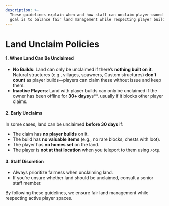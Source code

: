 ```yaml
---
description: >-
  These guidelines explain when and how staff can unclaim player-owned land. The
  goal is to balance fair land management while respecting player builds.
---
```


# Land Unclaim Policies

#### 1. **When Land Can Be Unclaimed**

* **No Builds**: Land can only be unclaimed if there’s **nothing built on it**. Natural structures (e.g., villages, spawners, Custom structures) **don’t count** as player builds—players can claim these without issue and keep them.
* **Inactive Players**: Land with player builds can only be unclaimed if the owner has been offline for **30+ days**ys\*\*, usually if it blocks other player claims.

#### 2. **Early Unclaims**

In some cases, land can be unclaimed **before 30 days** if:

* The claim has **no player builds** on it.
* The build has **no valuable items** (e.g., no rare blocks, chests with loot).
* The player has **no homes set** on the land.
* The player is **not at that location** when you teleport to them using `/otp`.

#### 3. **Staff Discretion**

* Always prioritize fairness when unclaiming land.
* If you’re unsure whether land should be unclaimed, consult a senior staff member.

By following these guidelines, we ensure fair land management while respecting active player spaces.
